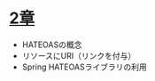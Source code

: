 
# [2章](https://spring.pleiades.io/guides/tutorials/rest/#:~:text=%E3%81%A6%E3%81%84%E3%81%BE%E3%81%99%E3%81%8B%EF%BC%9F-,RESTful%20%E3%81%AA%E3%82%82%E3%81%AE%E3%81%AF%E4%BD%95%E3%81%A7%E3%81%99%E3%81%8B%EF%BC%9F,-%E3%81%93%E3%82%8C%E3%81%BE%E3%81%A7%E3%81%AE%E3%81%A8%E3%81%93%E3%82%8D)
- HATEOASの概念
- リソースにURI（リンクを付与）
- Spring HATEOASライブラリの利用
